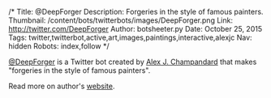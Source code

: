 /*
Title: @DeepForger
Description: Forgeries in the style of famous painters.
Thumbnail: /content/bots/twitterbots/images/DeepForger.png
Link: http://twitter.com/DeepForger
Author: botsheeter.py
Date: October 25, 2015
Tags: twitter,twitterbot,active,art,images,paintings,interactive,alexjc
Nav: hidden
Robots: index,follow
*/

[@DeepForger](https://twitter.com/DeepForger) is a Twitter bot created by [Alex J. Champandard](https://twitter.com/alexjc) that makes "forgeries in the style of famous painters".

Read more on author's [website](http://nucl.ai/blog/forgeries-user-guide/).
